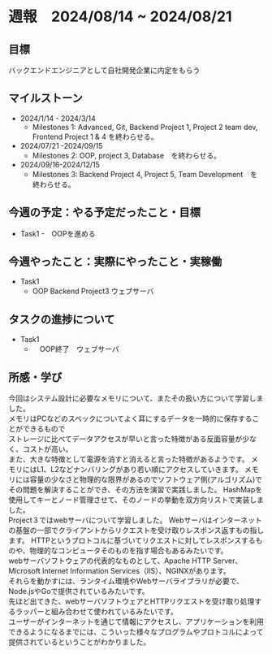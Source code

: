 # 週報　2024/08/14 ~ 2024/08/21
## 目標   
バックエンドエンジニアとして自社開発企業に内定をもらう

## マイルストーン
- 2024/1/14 - 2024/3/14
  - Milestones 1: Advanced, Git, Backend Project 1, Project 2 team dev, Frontend Project 1 & 4 を終わらせる。
- 2024/07/21 -2024/09/15
  - Milestones 2: OOP, project 3, Database　を終わらせる。
- 2024/09/16-2024/12/15
  - Milestones 3: Backend Project 4, Project 5, Team Development　を終わらせる。
   
## 今週の予定：やる予定だったこと・目標
  - Task1
    -　OOPを進める
    
## 今週やったこと：実際にやったこと・実稼働
- Task1
  - OOP Backend Project3 ウェブサーバ
## タスクの進捗について
- Task1
  - 　OOP終了　ウェブサーバ

## 所感・学び

今回はシステム設計に必要なメモリについて、またその扱い方について学習しました。  
メモリはPCなどのスペックについてよく耳にするデータを一時的に保存することができるもので  
ストレージに比べてデータアクセスが早いと言った特徴がある反面容量が少なく、コストが高い。  
また、大きな特徴として電源を消すと消えると言った特徴があるようです。
メモリにはL1、L2などナンバリングがあり若い順にアクセスしていきます。
メモリには容量の少なさと物理的な限界があるのでソフトウェア側(アルゴリズム)でその問題を解決することができ、その方法を演習で実践しました。 
HashMapを使用してキーとノード管理させて、そのノードの挙動を双方向リストで実装しました。  
 Project３ではwebサーバについて学習しました。 
Webサーバはインターネットの基盤の一部でクライアントからリクエストを受け取りレスポンス返すもの指します。 
HTTPというプロトコルに基づいてリクエストに対してレスポンスするものや、物理的なコンピュータそのものを指す場合もあるみたいです。  
webサーバソフトウェアの代表的なものとして、Apache HTTP Server、Microsoft Internet Information Services（IIS）、NGINXがあります。  
それらを動かすには、ランタイム環境やWebサーバライブラリが必要で、Node.jsやGoで提供されているみたいです。  
先ほど出てきた、webサーバソフトウェアとHTTPリクエストを受け取り処理するラッパーと組み合わせて使われているみたいです。  
ユーザーがインターネットを通じて情報にアクセスし、アプリケーションを利用できるようになるまでには、こういった様々なプログラムやプロトコルによって提供されているということがわかりました。

